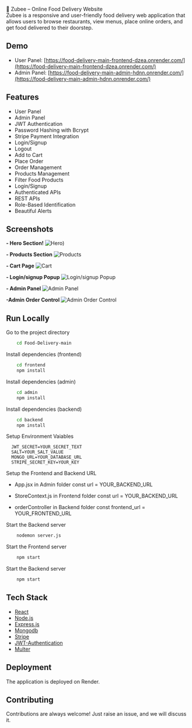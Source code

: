 🍔 Zubee – Online Food Delivery Website
<br />
Zubee is a responsive and user-friendly food delivery web application that allows users to browse restaurants, view menus, place online orders, and get food delivered to their doorstep.


## Demo

- User Panel: [https://food-delivery-main-frontend-dzea.onrender.com/](https://food-delivery-main-frontend-dzea.onrender.com/)
- Admin Panel: [https://food-delivery-main-admin-hdnn.onrender.com/](https://food-delivery-main-admin-hdnn.onrender.com/)

## Features

- User Panel
- Admin Panel
- JWT Authentication
- Password Hashing with Bcrypt
- Stripe Payment Integration
- Login/Signup
- Logout
- Add to Cart
- Place Order
- Order Management
- Products Management
- Filter Food Products
- Login/Signup
- Authenticated APIs
- REST APIs
- Role-Based Identification
- Beautiful Alerts

## Screenshots
**- Hero Section!**
![Hero)](https://github.com/user-attachments/assets/faf1cbfa-c21f-439f-ae49-8ccaad025420)

**- Products Section**
![Products](https://github.com/user-attachments/assets/4b54e997-0a0c-4da5-a2a4-2ae783609924)

**- Cart Page**
![Cart](https://github.com/user-attachments/assets/c728bbd5-1809-4743-8f94-696e62d65548)

**- Login/signup Popup**
![ Login/signup Popup](https://github.com/user-attachments/assets/70b70c18-4883-4337-8311-803aa7d6bcbc)

**- Admin Panel**
![Admin Panel](https://github.com/user-attachments/assets/c48dc4c2-ddf4-4a9f-ae80-4195101fa2fa)

**-Admin Order Control**
![Admin Order Control](https://github.com/user-attachments/assets/5ef81e75-d682-4103-961a-772d2d3dc2ad)

## Run Locally

Go to the project directory

```bash
    cd Food-Delivery-main
```

Install dependencies (frontend)

```bash
    cd frontend
    npm install
```

Install dependencies (admin)

```bash
    cd admin
    npm install
```

Install dependencies (backend)

```bash
    cd backend
    npm install
```

Setup Environment Vaiables

```Make .env file in "backend" folder and store environment Variables
  JWT_SECRET=YOUR_SECRET_TEXT
  SALT=YOUR_SALT_VALUE
  MONGO_URL=YOUR_DATABASE_URL
  STRIPE_SECRET_KEY=YOUR_KEY
```

Setup the Frontend and Backend URL

- App.jsx in Admin folder
  const url = YOUR_BACKEND_URL
- StoreContext.js in Frontend folder
  const url = YOUR_BACKEND_URL

- orderController in Backend folder
  const frontend_url = YOUR_FRONTEND_URL

Start the Backend server

```bash
    nodemon server.js
```

Start the Frontend server

```bash
    npm start
```

Start the Backend server

```bash
    npm start
```

## Tech Stack

- [React](https://reactjs.org/)
- [Node.js](https://nodejs.org/en)
- [Express.js](https://expressjs.com/)
- [Mongodb](https://www.mongodb.com/)
- [Stripe](https://stripe.com/)
- [JWT-Authentication](https://jwt.io/introduction)
- [Multer](https://www.npmjs.com/package/multer)

## Deployment

The application is deployed on Render.

## Contributing

Contributions are always welcome!
Just raise an issue, and we will discuss it.


